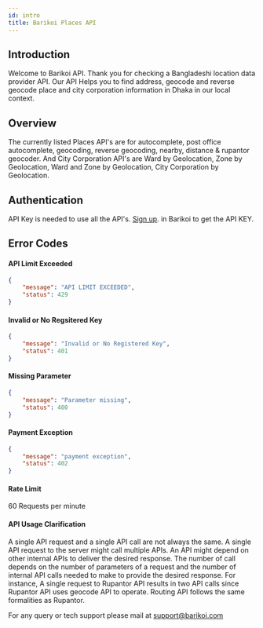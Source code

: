 ```yaml
---
id: intro
title: Barikoi Places API
---
```


## Introduction

Welcome to Barikoi API. Thank you for checking a Bangladeshi location data provider API. Our API Helps you to find address, geocode and reverse geocode place and city corporation information in Dhaka in our local context.

## Overview

The currently listed Places API's are for autocomplete, post office autocomplete, geocoding, reverse geocoding, nearby, distance & rupantor geocoder. And City Corporation API's are Ward by Geolocation, Zone by Geolocation, Ward and Zone by Geolocation, City Corporation by Geolocation.

## Authentication
API Key is needed to use all the API's. [Sign up](https://developer.barikoi.com/register). in Barikoi to get the API KEY.

## Error Codes

#### API Limit Exceeded
```json
{
    "message": "API LIMIT EXCEEDED",
    "status": 429
}
```

#### Invalid or No Regsitered Key
```json
{
    "message": "Invalid or No Registered Key",
    "status": 401
}
```

#### Missing Parameter

```json
{
    "message": "Parameter missing",
    "status": 400
}
```

#### Payment Exception

```json
{
    "message": "payment exception",
    "status": 402
}
```

#### Rate Limit
60 Requests per minute

#### API Usage Clarification
A single API request and a single API call are not always the same. A single API request to the server might call multiple APIs. An API might depend on other internal APIs to deliver the desired response. The number of call depends on the number of parameters of a request and the number of internal API calls needed to make to provide the desired response.
For instance, A single request to Rupantor API results in two API calls since Rupantor API uses geocode API to operate. Routing API follows the same formalities as Rupantor. 

For any query or tech support please mail at support@barikoi.com



